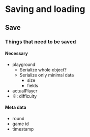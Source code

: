# Saving and loading

## Save

### Things that need to be saved

#### Necessary
- playground
    - Serialize whole object?
    - Serialize only minimal data
        - size
        - fields
- actualPlayer
- KI: difficulty

#### Meta data

- round
- game id
- timestamp
